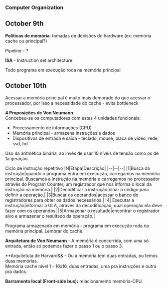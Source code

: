 ### Computer Organization

## October 9th

**Políticas de memória**: tomadas de decisões do hardware (ex: memória cache ou principal?)

Pipeline - ?

**ISA** - Instruction set architecture

Todo programa em execução roda na memória principal

## October 10th

Acessar a memória principal é muito mais demorado do que acessar o processador, por isso a necessidade do cache - evita bottleneck

**4 Proposições de Von Neumann**<br>
Concebeu-se os computadores com estas 4 unidades funcionais:
- Processamento de informações (CPU)
- Memória principal - armazena instruções e dados
- Dispositivos de entrada e saída - teclado, mouse, placa de vídeo, rede, ssd, hd

Uso da aritmética binária, ao invés de usar 10 níveis de tensão como os de 1a geração.

Ciclo de instrução repetitivo
|N|Etapa|Descrição|
|--|--|--|
|1|Busca da instrução|quando o programa entra em execução, carregamos na memória principal. Buscamos a instrução na memória e carregamos no processador através do Program Counter, um registrador que nos informa o local da instrução na memória.|
|2|Decodificar a instrução|olhar o código para definir a operação.|
|3|Buscar os operandos|acessar o banco de registradores para obter os dados necessários.|
|4| Executar a instrução|informar a ULA, através da decodificação, qual operação ela deve fazer com os operandos|
|5|Armazenar o resultado|encontrar o registrador alvo e armazenar o resultado da operação.|

Programa armazenado em memória - programa em execução roda na memória principal. Lembrar do cache. 

**Arquitetura de Von Neumann** - A memória é concorrida, com uma só entrada, então só podemos fazer o passo 1 ou o passo 3.

**Arquitetuta de Harvard&& - Ou a memória tem duas entradas, ou temos duas memórias.<br>
Memória cache nível 1 - 16x16, duas entradas, uma pra instruções e outra pra dados.

**Barramento local (Front-side bus):** relacionamento memória-CPU.